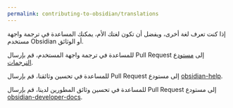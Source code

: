 ```yaml
---
permalink: contributing-to-obsidian/translations
---
```


إذا كنت تعرف لغة أخرى، ويفضل أن تكون لغتك الأم، يمكنك المساعدة في ترجمة واجهة مستخدم Obsidian أو الوثائق.

للمساعدة في ترجمة واجهة المستخدم، قم بإرسال Pull Request إلى [مستودع الترجمات](https://github.com/obsidianmd/obsidian-translations).

للمساعدة في تحسين وثائقنا، قم بإرسال Pull Request إلى مستودع [obsidian-help](https://github.com/obsidianmd/obsidian-help).

للمساعدة في تحسين وثائق المطورين لدينا، قم بإرسال Pull Request إلى مستودع [obsidian-developer-docs](https://github.com/obsidianmd/obsidian-developer-docs).
